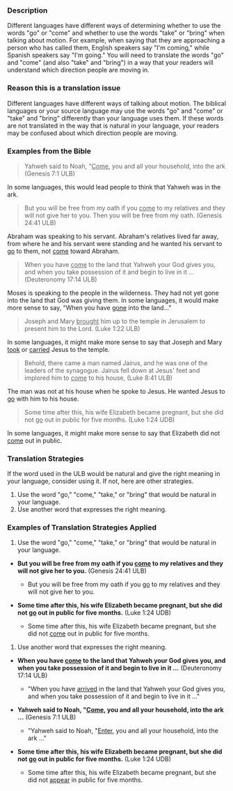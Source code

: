 

### Description

Different languages have different ways of determining whether to use the words "go" or "come" and whether to use the words "take" or "bring" when talking about motion. For example, when saying that they are approaching a person who has called them, English speakers say "I'm coming," while Spanish speakers say "I'm going." You will need to translate the words "go" and "come" (and also "take" and "bring") in a way that your readers will understand which direction people are moving in.

### Reason this is a translation issue

Different languages have different ways of talking about motion. The biblical languages or your source language may use the words "go" and "come" or "take" and "bring" differently than your language uses them. If these words are not translated in the way that is natural in your language, your readers may be confused about which direction people are moving.

### Examples from the Bible

>Yahweh said to Noah, "<u>Come</u>, you and all your household, into the ark (Genesis 7:1 ULB)

In some languages, this would lead people to think that Yahweh was in the ark.

>But you will be free from my oath if you <u>come</u> to my relatives and they will not give her to you. Then you will be free from my oath. (Genesis 24:41 ULB)

Abraham was speaking to his servant. Abraham's relatives lived far away, from where he and his servant were standing and he wanted his servant to <u>go</u> to them, not <u>come</u> toward Abraham.

>When you have <u>come</u> to the land that Yahweh your God gives you, and when you take possession of it and begin to live in it ... (Deuteronomy 17:14 ULB)

Moses is speaking to the people in the wilderness. They had not yet gone into the land that God was giving them. In some languages, it would make more sense to say, "When you have <u>gone</u> into the land..."

>Joseph and Mary <u>brought</u> him up to the temple in Jerusalem to present him to the Lord. (Luke 1:22 ULB)

In some languages, it might make more sense to say that Joseph and Mary <u>took</u> or <u>carried</u> Jesus to the temple.

>Behold, there came a man named Jairus, and he was one of the leaders of the synagogue. Jairus fell down at Jesus' feet and implored him to <u>come</u> to his house, (Luke 8:41 ULB)

The man was not at his house when he spoke to Jesus. He wanted Jesus to <u>go</u> with him to his house.

>Some time after this, his wife Elizabeth became pregnant, but she did not <u>go</u> out in public for five months. (Luke 1:24 UDB)

In some languages, it might make more sense to say that Elizabeth did not <u>come</u> out in public.

### Translation Strategies

If the word used in the ULB would be natural and give the right meaning in your language, consider using it. If not, here are other strategies.

1. Use the word "go," "come," "take," or "bring" that would be natural in your language.
1. Use another word that expresses the right meaning.

### Examples of Translation Strategies Applied

1. Use the word "go," "come," "take," or "bring" that would be natural in your language.

  * **But you will be free from my oath if you <u>come</u> to my relatives and they will not give her to you.** (Genesis 24:41 ULB)
      * But you will be free from my oath if you <u>go</u> to my relatives and they will not give her to you.

  * **Some time after this, his wife Elizabeth became pregnant, but she did not <u>go</u> out in public for five months.** (Luke 1:24 UDB)
      * Some time after this, his wife Elizabeth became pregnant, but she did not <u>come</u> out in public for five months.

1. Use another word that expresses the right meaning.

  * **When you have <u>come</u> to the land that Yahweh your God gives you, and when you take possession of it and begin to live in it ...** (Deuteronomy 17:14 ULB)
      * "When you have <u>arrived</u> in the land that Yahweh your God gives you, and when you take possession of it and begin to live in it ..."

  * **Yahweh said to Noah, "<u>Come</u>, you and all your household, into the ark ...** (Genesis 7:1 ULB)
      * "Yahweh said to Noah, "<u>Enter</u>, you and all your household, into the ark ..."

  * **Some time after this, his wife Elizabeth became pregnant, but she did not <u>go</u> out in public for five months.** (Luke 1:24 UDB)
      * Some time after this, his wife Elizabeth became pregnant, but she did not <u>appear</u> in public for five months.

